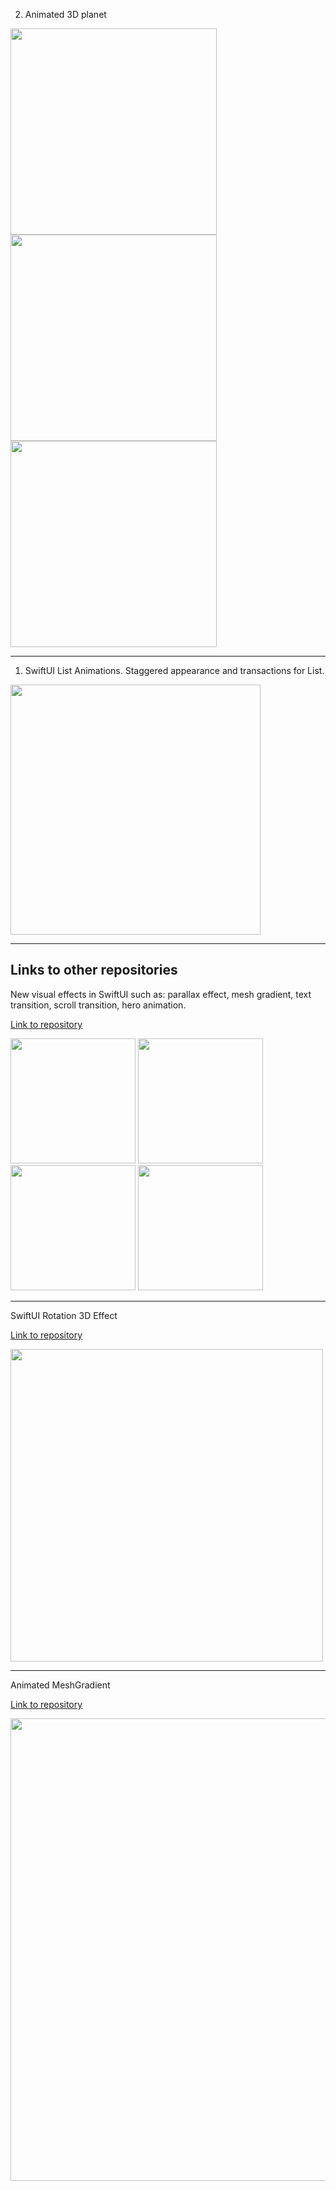 2. Animated 3D planet
<img src="https://github.com/user-attachments/assets/374d4b83-f780-4dd1-ac1a-c330c193d850" width="330" />
<img src="https://github.com/user-attachments/assets/dd90108c-c877-4f58-bfd0-eb2f38701342" width="330" />
<img src="https://github.com/user-attachments/assets/3a691221-f324-4351-b0c1-77c1a9384aa7" width="330" />

---
1. SwiftUI List Animations. Staggered appearance and transactions for List.

<img src="https://github.com/user-attachments/assets/8955fb2a-7c16-4b8e-bb04-3c9a15f9225f" width="400" /> 

---
Links to other repositories 
---
New visual effects in SwiftUI such as: parallax effect, mesh gradient, text transition, scroll transition, hero animation.

[Link to repository](https://github.com/dipiro/SwiftUI-Animations)

<img src="https://github.com/dipiro/SwiftUI-Animations/assets/30670539/b3b47663-0e57-41a7-9bf3-eb3c2a4e90f0" width="200" /> <img src="https://github.com/dipiro/SwiftUI-Animations/assets/30670539/424aea8f-19f9-49db-a7c9-700004cf04c0" width="200" /> <img src="https://github.com/dipiro/SwiftUI-Animations/assets/30670539/958cf1b1-e19f-4f08-ae40-6fac00846671" width="200" /> <img src="https://github.com/dipiro/SwiftUI-Animations/assets/30670539/41fa0283-fa72-43d6-92ec-67006f9673a5" width="200" /> 

--- 
SwiftUI Rotation 3D Effect

[Link to repository](https://github.com/dipiro/SwiftUIRotation3D)

<img src="https://github.com/user-attachments/assets/eb166d0d-5d18-4f9d-a4cf-3b4a069827ad" width="500" />

---
Animated MeshGradient

[Link to repository](https://github.com/dipiro/SwiftUI-MeshGradient)

<p float="left">
      <img src="https://github.com/dipiro/SwiftUI-MeshGradient/assets/30670539/61dcee84-bd8c-468e-85c9-edaa3fafd9f2" width="740" /> 
</p>
